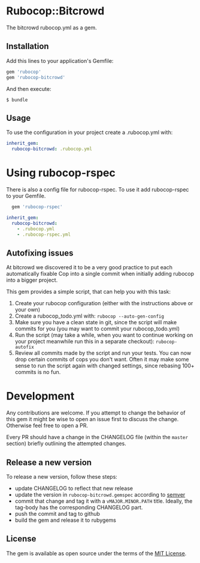 # Rubocop::Bitcrowd

The bitcrowd rubocop.yml as a gem.

## Installation

Add this lines to your application's Gemfile:

```ruby
gem 'rubocop'
gem 'rubocop-bitcrowd'
```

And then execute:

    $ bundle

## Usage

To use the configuration in your project create a .rubocop.yml with:

```yml
inherit_gem:
  rubocop-bitcrowd: .rubocop.yml
```

# Using rubocop-rspec

There is also a config file for rubocop-rspec. To use it add rubocop-rspec to your Gemfile.
```ruby
  gem 'rubocop-rspec'
```

```yml
inherit_gem:
  rubocop-bitcrowd:
    - .rubocop.yml
    - .rubocop-rspec.yml
```

## Autofixing issues

At bitcrowd we discovered it to be a very good practice to put each automatically fixable Cop into a single commit when initially adding rubocop into a bigger project.

This gem provides a simple script, that can help you with this task:

1. Create your rubocop configuration (either with the instructions above or your own)
2. Create a rubocop_todo.yml with: `rubocop --auto-gen-config`
3. Make sure you have a clean state in git, since the script will make commits for you (you may want to commit your rubocop_todo.yml)
4. Run the script (may take a while, when you want to continue working on your project meanwhile run this in a separate checkout): `rubocop-autofix`
5. Review all commits made by the script and run your tests. You can now drop certain commits of cops you don't want. Often it may make some sense to run the script again with changed settings, since rebasing 100+ commits is no fun.

# Development

Any contributions are welcome. If you attempt to change the behavior of this gem it might be wise to open an issue first to discuss the change. Otherwise feel free to open a PR.

Every PR should have a change in the CHANGELOG file (within the `master` section) briefly outlining the attempted changes.

## Release a new version

To release a new version, follow these steps:

* update CHANGELOG to reflect that new release
* update the version in `rubocop-bitcrowd.gemspec` according to [semver](https://semver.org/)
* commit that change and tag it with a `vMAJOR.MINOR.PATH` title. Ideally, the tag-body has the corresponding CHANGELOG part.
* push the commit and tag to github
* build the gem and release it to rubygems

## License

The gem is available as open source under the terms of the [MIT License](http://opensource.org/licenses/MIT).
